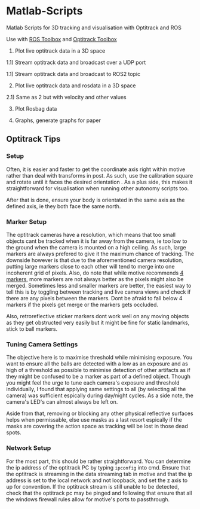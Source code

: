 # Matlab-Scripts
Matlab Scripts for 3D tracking and visualisation with Optitrack and ROS

Use with [ROS Toolbox](https://www.mathworks.com/products/ros.html) and [Optitrack Toolbox](https://www.mathworks.com/matlabcentral/fileexchange/55675-kutzer-optitracktoolbox#:~:text=This%20toolbox%20interfaces%20the%20OptiTrack,(or%20similar)%20software%20package.)



1) Plot live optitrack data in a 3D space

1.1) Stream optitrack data and broadcast over a UDP port

1.1) Stream optitrack data and broadcast to ROS2 topic

2) Plot live optitrack data and rosdata in a 3D space

2.1) Same as 2 but with velocity and other values

3) Plot Rosbag data

4) Graphs, generate graphs for paper



## Optitrack Tips

### Setup

Often, it is easier and faster to get the coordinate axis right within motive rather than deal with transforms in post. As such, use the calibration square and rotate until it faces the desired orientation . As a plus side, this makes it straightforward for visualisation when running other autonomy scripts too.

After that is done, ensure your body is orientated in the same axis as the defined axis, ie they both face the same north. 


### Marker Setup

The optitrack cameras have a resolution, which means that too small objects cant be tracked when it is far away from the camera, ie too low to the ground when the camera is mounted on a high ceiling. As such, large markers are always prefered to give it the maximum chance of tracking. The downside however is that due to the aforementioned camera resolution, putting large markers close to each other will tend to merge into one incoherent grid of pixels. Also, do note that while motive recommends [4 markers](https://v22.wiki.optitrack.com/index.php?title=Rigid_Body_Tracking), more markers are not always better as the pixels might also be merged. Sometimes less and smaller markers are better, the easiest way to tell this is by toggling between tracking and live camera views and check if there are any pixels between the markers. Dont be afraid to fall below 4 markers if the pixels get merge or the markers gets occluded.

Also, retroreflective sticker markers dont work well on any moving objects as they get obstructed very easily but it might be fine for static landmarks, stick to ball markers.



### Tuning Camera Settings

The objective here is to maximise threshold while minimising exposure. You want to ensure all the balls are detected with a low as an exposure and as high of a threshold as possible to minimise detection of other artifacts as if they might be confused to be a marker as part of a defined object. Though you might feel the urge to tune each camera's exposure and threshold individually, I found that applying same settings to all (by selecting all the camera) was sufficient espically during day/night cycles. As a side note, the camera's LED's can almost always be left on.

Aside from that, removing or blocking any other physical reflective surfaces helps when permissable, else use masks as a last resort espically if the masks are covering the action space as tracking will be lost in those dead spots.

### Network Setup
For the most part, this should be rather straightforward. You can determine the ip address of the optitrack PC by typing ```ipconfig``` into cmd. Ensure that the optitrack is streaming in the data streaming tab in motive and that the ip address is set to the local network and not loopback, and set the z axis to up for convention. If the optitrack stream is still unable to be detected, check that the optitrack pc may be pinged and following that ensure that all the windows firewall rules allow for motive's ports to passthrough.
